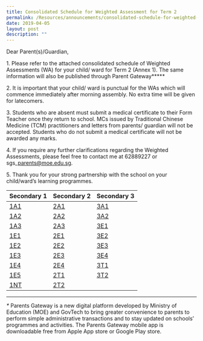 ```yaml
---
title: Consolidated Schedule for Weighted Assessment for Term 2
permalink: /Resources/announcements/consolidated-schedule-for-weighted-assessment-for-term-2/
date: 2019-04-05
layout: post
description: ""
---
```

Dear Parent(s)/Guardian,

1\. Please refer to the attached consolidated schedule of Weighted Assessments (WA) for your child/ ward for Term 2 (Annex 1). The same information will also be published through Parent Gateway**\***

2\. It is important that your child/ ward is punctual for the WAs which will commence immediately after morning assembly. No extra time will be given for latecomers.

3\. Students who are absent must submit a medical certificate to their Form Teacher once they return to school. MCs issued by Traditional Chinese Medicine (TCM) practitioners and letters from parents/ guardian will not be accepted. Students who do not submit a medical certificate will not be awarded any marks.

4\. If you require any further clarifications regarding the Weighted Assessments, please feel free to contact me at 62889227 or sgs\_parents@moe.edu.sg.

5\. Thank you for your strong partnership with the school on your child/ward’s learning programmes.

<table>
<thead>
  <tr>
    <th>Secondary 1</th>
    <th>Secondary 2</th>
    <th>Secondary 3</th>
  </tr>
</thead>
<tbody>
  <tr>
    <td><a href="https://www.sgs.edu.sg/wp-content/uploads/2019/04/1A1-WA-Term-2.pdf">1A1</a></td>
    <td><a href="https://www.sgs.edu.sg/wp-content/uploads/2019/04/2A1-WA-Term-2.pdf">2A1</a></td>
    <td><a href="https://www.sgs.edu.sg/wp-content/uploads/2019/04/3A1-WA-Term-2.pdf">3A1</a></td>
  </tr>
  <tr>
    <td><a href="https://www.sgs.edu.sg/wp-content/uploads/2019/04/1A2-WA-Term-2.pdf">1A2</a></td>
    <td><a href="https://www.sgs.edu.sg/wp-content/uploads/2019/04/2A2-WA-Term-2.pdf">2A2</a></td>
    <td><a href="https://www.sgs.edu.sg/wp-content/uploads/2019/04/3A2-WA-Term-2.pdf">3A2</a></td>
  </tr>
  <tr>
    <td><a href="https://www.sgs.edu.sg/wp-content/uploads/2019/04/1A3-WA-Term-2.pdf">1A3</a></td>
    <td><a href="https://www.sgs.edu.sg/wp-content/uploads/2019/04/2A3-WA-Term-2.pdf">2A3</a></td>
    <td><a href="https://www.sgs.edu.sg/wp-content/uploads/2019/04/3E1-WA-Term-2.pdf">3E1</a></td>
  </tr>
  <tr>
    <td><a href="https://www.sgs.edu.sg/wp-content/uploads/2019/04/1E1-WA-Term-2.pdf">1E1</a></td>
    <td><a href="https://www.sgs.edu.sg/wp-content/uploads/2019/04/2E1-WA-Term-2.pdf">2E1</a></td>
    <td><a href="https://www.sgs.edu.sg/wp-content/uploads/2019/04/3E2-WA-Term-2.pdf">3E2</a></td>
  </tr>
  <tr>
    <td><a href="https://www.sgs.edu.sg/wp-content/uploads/2019/04/1E2-WA-Term-2.pdf">1E2</a></td>
    <td><a href="https://www.sgs.edu.sg/wp-content/uploads/2019/04/2E2-WA-Term-2.pdf">2E2</a></td>
    <td><a href="https://www.sgs.edu.sg/wp-content/uploads/2019/04/3E3-WA-Term-2.pdf">3E3</a></td>
  </tr>
  <tr>
    <td><a href="https://www.sgs.edu.sg/wp-content/uploads/2019/04/1E3-WA-Term-2.pdf">1E3</a></td>
    <td><a href="https://www.sgs.edu.sg/wp-content/uploads/2019/04/2E3-WA-Term-2.pdf">2E3</a></td>
    <td><a href="https://www.sgs.edu.sg/wp-content/uploads/2019/04/3E4-WA-Term-2.pdf">3E4</a></td>
  </tr>
  <tr>
    <td><a href="https://www.sgs.edu.sg/wp-content/uploads/2019/04/1E4-WA-Term-2.pdf">1E4</a></td>
    <td><a href="https://www.sgs.edu.sg/wp-content/uploads/2019/04/2E4-WA-Term-2.pdf">2E4</a></td>
    <td><a href="https://www.sgs.edu.sg/wp-content/uploads/2019/04/3T1-WA-Term-2.pdf">3T1</a></td>
  </tr>
  <tr>
    <td><a href="https://www.sgs.edu.sg/wp-content/uploads/2019/04/1E5-WA-Term-2.pdf">1E5</a></td>
    <td><a href="https://www.sgs.edu.sg/wp-content/uploads/2019/04/2T1-WA-Term-2.pdf">2T1</a></td>
    <td><a href="https://www.sgs.edu.sg/wp-content/uploads/2019/04/3T2-WA-Term-2.pdf">3T2</a></td>
  </tr>
  <tr>
    <td><a href="https://www.sgs.edu.sg/wp-content/uploads/2019/04/1NT-WA-Term-2.pdf">1NT</a></td>
    <td><a href="https://www.sgs.edu.sg/wp-content/uploads/2019/04/2T2-WA-Term-2.pdf">2T2</a></td>
    <td></td>
  </tr>
</tbody>
</table>

* * *

*\** Parents Gateway is a new digital platform developed by Ministry of Education (MOE) and GovTech to bring greater convenience to parents to perform simple administrative transactions and to stay updated on schools’ programmes and activities. The Parents Gateway mobile app is downloadable free from Apple App store or Google Play store.